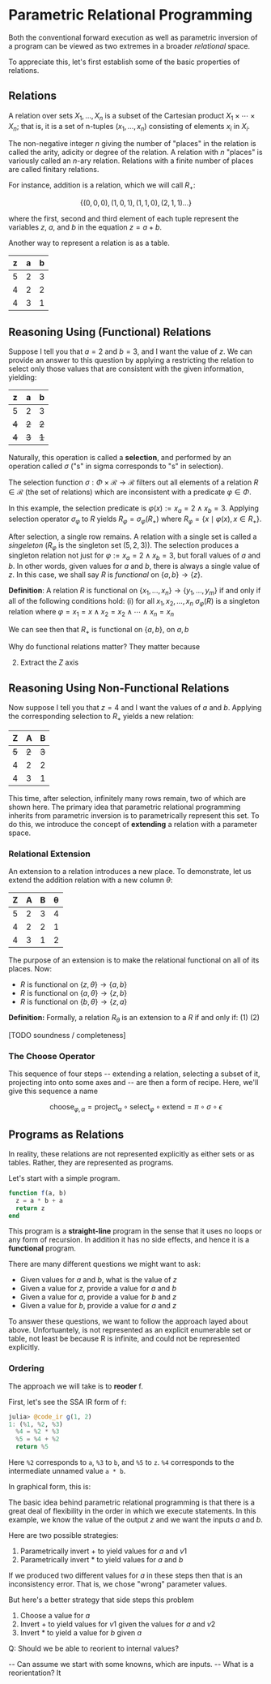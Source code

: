 # Parametric Relational Programming 

Both the conventional forward execution  as well as parametric inversion of a program can be viewed as two extremes in a broader *relational* space.

To appreciate this, let's first establish some of the basic properties of relations.

## Relations
<!-- A relation $R$ is a set of tuples. -->
A relation over sets $X_1, \dots, X_n$ is a subset of the Cartesian product $X_1 \times \cdots \times X_n$; that is, it is a set of n-tuples $(x_1, \dots, x_n)$ consisting of elements $x_i$ in $X_i$.

<!-- These sets can be infinite; the finitaryness of a finitary relation means that the number of dimensions is finite, i.e., $n \in \mathbb{N}$. -->

The non-negative integer $n$ giving the number of "places" in the relation is called the arity, adicity or degree of the relation. A relation with $n$ "places" is variously called an $n$-ary relation.
Relations with a finite number of places are called finitary relations.

For instance, addition is a relation, which we will call $R_+$:

$$
\{(0, 0, 0), (1, 0, 1), (1, 1, 0), (2, 1, 1) \dots\}
$$

where the first, second and third element of each tuple represent the variables $z$, $a$, and $b$ in the equation $z = a + b$.

Another way to represent a relation is as a table.

| z | a | b |
|---|---|---|
| 5 | 2 | 3 |
| 4 | 2 | 2 |
| 4 | 3 | 1 |


## Reasoning Using (Functional) Relations

Suppose I tell you that $a = 2$ and $b = 3$, and I want the value of $z$.  We can provide an answer to this question by applying a restricting the relation to select only those values that are consistent with the given information, yielding:

| z | a | b |
|---|---|---|
| 5 | 2 | 3 |
| ~~4~~ | ~~2~~ | ~~2~~ |
| ~~4~~ | ~~3~~ | ~~1~~ |

Naturally, this operation is called a __selection__, and performed by an operation called $\sigma$ ("s" in sigma corresponds to "s" in selection).

The selection function $\sigma : \Phi \times \mathcal{R} \to \mathcal{R}$ filters out all elements of a relation $R \in \mathcal{R}$ (the set of relations) which are inconsistent with a predicate $\varphi \in \Phi$.

In this example, the selection predicate is $\varphi(x) := x_a = 2 \land x_b = 3$.
Applying selection operator $\sigma_\varphi$ to $R$ yields $R_\varphi = \sigma_\varphi(R_+)$ where $R_\varphi = \{x \mid \varphi(x), x \in R_+\}$.

After selection, a single row remains.
A relation with a single set is called a *singeleton* ($R_\varphi$ is the singleton set $(5, 2, 3)$).  The selection produces a singleton relation not just for $\varphi := x_a = 2 \land x_b = 3$, but forall values of $a$ and $b$.
In other words, given values for $a$ and $b$, there is always a single value of $z$.
In this case, we shall say $R$ is *functional* on $\{a, b\} \to \{z\}$.

__Definition__: A relation $R$ is functional on $\{x_1, \dots, x_n\} \to \{y_1, \dots, y_m \}$ if and only if all of the following conditions hold:
(i) for all $x_1, x_2, \dots, x_n$ $\sigma_\varphi(R)$ is a singleton relation where $\varphi = x_1 = x \land x_2 = x_2 \land \cdots \land x_n = x_n$

We can see then that $R_+$ is functional on $\{a, b\}$, on ${a, b}$

Why do functional relations matter?
They matter because 
 
2. Extract the $Z$ axis

## Reasoning Using Non-Functional Relations



Now suppose I tell you that $z = 4$ and I want the values of $a$ and $b$.
Applying the corresponding selection to $R_+$ yields a new relation:

| Z | A | B |
|---|---|---|
| ~~5~~ | ~~2~~ | ~~3~~ |
| 4 | 2 | 2 |
| 4 | 3 | 1 |

This time, after selection, infinitely many rows remain, two of which are shown here.
The primary idea that parametric relational programming inherits from parametric inversion is to parametrically represent this set.  To do this, we introduce the concept of **extending** a relation with a parameter space.
<!-- 
The relational perspective allows us to consider other things we might want to do with a relation than just compute the input given the output.

There are a few things to note:
- This relation is function on `(A, B) -> (Z,)` but not on `(Z,) -> (A, B)`
- Addition and subtraction are two sides of the same relation

Functions are relations that have the property that for any input in the relation there is a single output.

This property is important as it is a precondition for computing functions.  That is, using a programming language like Julia, we can define an algorithm which computes the output value of a function given the input value. -->


### Relational Extension

An extension to a relation introduces a new place.
To demonstrate, let us extend the addition relation with a new column $\theta$:

| Z | A | B | θ |
|---|---|---|---|
| 5 | 2 | 3 | 4 |
| 4 | 2 | 2 | 1 |
| 4 | 3 | 1 | 2 |

The purpose of an extension is to make the relational functional on all of its places.  Now:
- $R$ is functional on $\{z, \theta\} \to \{a, b\}$
- $R$ is functional on $\{a, \theta\} \to \{z, b\}$
- $R$ is functional on $\{b, \theta\} \to \{z, a\}$

__Definition:__ Formally, a relation $R_\theta$ is an extension to a $R$ if and only if:
(1)
(2) 

[TODO soundness / completeness]

### The Choose Operator
This sequence of four steps -- extending a relation, selecting a subset of it, projecting into onto some axes and -- are then a form of recipe.
Here, we'll give this sequence a name

$$
\text{choose}_{\varphi, \alpha} = \text{project}_\alpha \circ \text{select}_\varphi \circ \text{extend} =  \pi \circ \sigma \circ \epsilon
$$

## Programs as Relations

In reality, these relations are not represented explicitly as either sets or as tables.  Rather, they are represented as programs.

Let's start with a simple program.

```julia
function f(a, b)
  z = a * b + a
  return z
end
```

This program is a __straight-line__ program in the sense that it uses no loops or any form of recursion.
In addition it has no side effects, and hence it is a __functional__ program.

There are many different questions we might want to ask:
- Given values for $a$ and $b$, what is the value of $z$
- Given a value for $z$, provide a value for $a$ and $b$
- Given a value for $a$, provide a value for $b$ and $z$
- Given a value for $b$, provide a value for $a$ and $z$

To answer these questions, we want to follow the approach layed about above.  Unfortuantely, is not represented as an explicit enumerable set or table, not least be because R is infinite, and could not be represented explicitly.

### Ordering

The approach we will take is to __reoder__ f.

First, let's see the SSA IR form of `f`:

```julia
julia> @code_ir g(1, 2)
1: (%1, %2, %3)
  %4 = %2 * %3
  %5 = %4 + %2
  return %5
```

Here `%2` corresponds to `a`, `%3` to `b`, and `%5` to `z`.  `%4` corresponds to the intermediate unnamed value `a * b`.



In graphical form, this is:


The basic idea behind parametric relational programming is that there is a great deal of flexibility in the order in which we execute statements.
In this example, we know the value of the output $z$ and we want the inputs $a$ and $b$.

Here are two possible strategies:

1. Parametrically invert $+$ to yield values for $a$ and $v1$
2. Parametrically invert $*$ to yield values for $a$ and $b$

If we produced two different values for $a$ in these steps then that is an inconsistency error.  That is, we chose "wrong" parameter values.

But here's a better strategy that side steps this problem

1. Choose a value for $a$
2. Invert $+$ to yield values for $v1$ given the values for $a$ and $v2$
3. Invert $*$ to yield a value for $b$ given $a$



Q: Should we be able to reorient to internal values?

-- Can assume we start with some knowns, which are inputs.
-- What is a reorientation?  It
